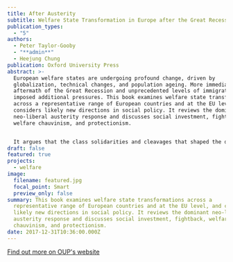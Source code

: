 ```yaml
---
title: After Austerity
subtitle: Welfare State Transformation in Europe after the Great Recession
publication_types:
  - "5"
authors:
  - Peter Taylor-Gooby
  - "**admin**"
  - Heejung Chung
publication: Oxford University Press
abstract: >-
  European welfare states are undergoing profound change, driven by
  globalization, technical changes, and population ageing. More immediately, the
  aftermath of the Great Recession and unprecedented levels of immigration have
  imposed additional pressures. This book examines welfare state transformations
  across a representative range of European countries and at the EU level, and
  considers likely new directions in social policy. It reviews the dominant
  neo-liberal austerity response and discusses social investment, fightback,
  welfare chauvinism, and protectionism.


  It argues that the class solidarities and cleavages that shaped the development of welfare states are no longer powerful. Tensions surrounding divisions between old and young, women and men, immigrants and denizens, and between the winners in a new, more competitive, world and those who feel left behind are becoming steadily more important. European countries have entered a period of political instability and this is reflected in policy directions. Austerity predominates nearly everywhere, but patterns of social investment, protectionism, neo-Keynesian intervention, and fightback vary between countries. The volume identify areas of convergence and difference in European welfare state futures in this up-to-date study - essential reading to grasp the pace and directions of change.
draft: false
featured: true
projects:
  - welfare
image:
  filename: featured.jpg
  focal_point: Smart
  preview_only: false
summary: This book examines welfare state transformations across a
  representative range of European countries and at the EU level, and considers
  likely new directions in social policy. It reviews the dominant neo-liberal
  austerity response and discusses social investment, fightback, welfare
  chauvinism, and protectionism.
date: 2017-12-31T10:36:00.000Z
---
```

[Find out more on OUP's website](https://global.oup.com/academic/product/after-austerity-9780198790266?cc=nl&lang=en&#)